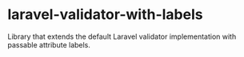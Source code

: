 laravel-validator-with-labels
=============================

Library that extends the default Laravel validator implementation with passable attribute labels.